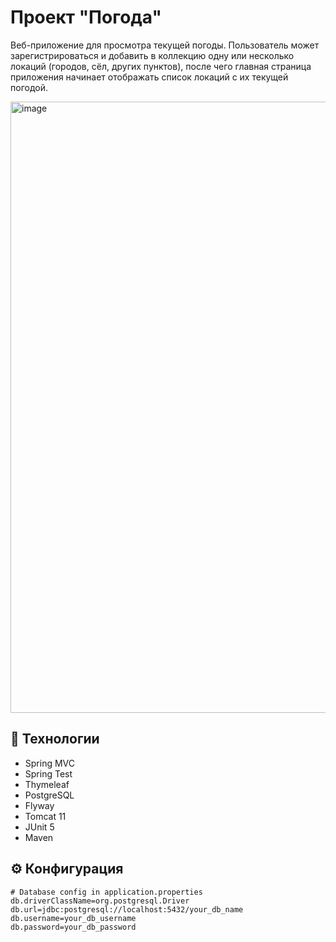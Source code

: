 # Проект "Погода"
Веб-приложение для просмотра текущей погоды. Пользователь может зарегистрироваться и добавить в коллекцию одну или несколько локаций (городов, сёл, других пунктов), после чего главная страница приложения начинает отображать список локаций с их текущей погодой.

<img width="1920" height="978" alt="image" src="https://github.com/user-attachments/assets/d0e681bd-d389-4a3c-877a-909401c209be" />

## 🚀 Технологии
- Spring MVC
- Spring Test
- Thymeleaf
- PostgreSQL
- Flyway
- Tomcat 11
- JUnit 5
- Maven

## ⚙️ Конфигурация
```
# Database config in application.properties
db.driverClassName=org.postgresql.Driver
db.url=jdbc:postgresql://localhost:5432/your_db_name
db.username=your_db_username
db.password=your_db_password
```
